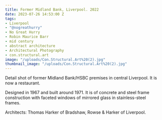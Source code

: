 ```yaml
---
title: Former Midland Bank, Liverpool. 2022
date: 2023-07-26 14:53:00 Z
tags:
- Liverpool
- "@nogreathurry"
- No Great Hurry
- Robin Maurice Barr
- mid century
- abstract architecture
- Architectural Photography
- con.structural.art
image: "/uploads/Con.Structural.Art%20(2).jpg"
thumbnail_image: "/uploads/Con.Structural.Art%20(2).jpg"
---
```


Detail shot of former Midland Bank/HSBC premises in central Liverpool. It is now a restaurant.

Designed in 1967 and built around 1971. It is of concrete and steel frame construction with faceted windows of mirrored glass in stainless-steel frames. 

Architects: Thomas Harker of Bradshaw, Rowse & Harker of Liverpool.